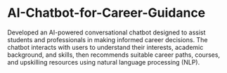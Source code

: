 # AI-Chatbot-for-Career-Guidance
Developed an AI-powered conversational chatbot designed to assist students and professionals in making informed career decisions. The chatbot interacts with users to understand their interests, academic background, and skills, then recommends suitable career paths, courses, and upskilling resources using natural language processing (NLP).
